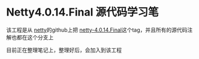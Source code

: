 # Netty4.0.14.Final 源代码学习笔
该工程是从 [netty](https://github.com/netty/netty)的github上把
[netty-4.0.14.Final](https://github.com/netty/netty/tree/netty-4.0.14.Final)这个tag，并且所有的源代码注解也都在这个分支上

目前正在整理笔记上，整理好后，会加入到该工程
